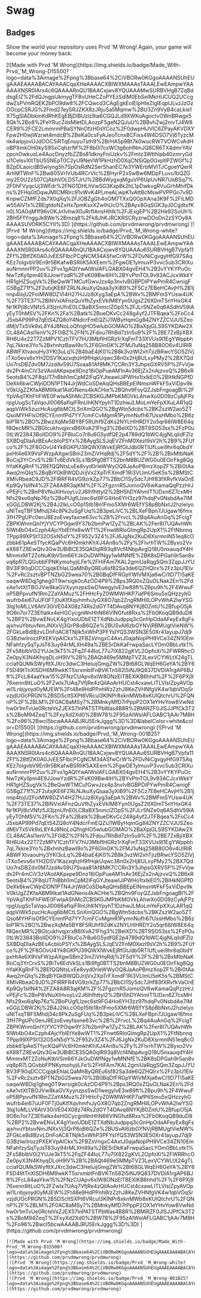 # Swag

## Badges

Show the world your repository uses Prvd 'M Wrong! Again, your game will become
your money back:

<section class="dearrow" markdown>
[![Made with Prvd 'M Wrong](https://img.shields.io/badge/Made_With-Prvd_'M_Wrong-D15500?logo=data%3Aimage%2Fpng%3Bbase64%2CiVBORw0KGgoAAAANSUhEUgAAAEAAAABACAYAAACqaXHeAAAACXBIWXMAAAsTAAALEwEAmpwYAAAAAXNSR0IArs4c6QAAAARnQU1BAACxjwv8YQUAAAMwSURBVHgB7ZqBddsgEIZ%2FdQJngpIJkmygTFBvUHeCZoPYEzSdIM0EbSeIMkHUCUQ2UCcgdwZsPVmRQEK2bPO9dw8%2FCQwcd3CAgEgkEolEIpHIeZIgIEqplJLvJJzOzOOcpCSRJG%2Fmd27eySRJZKX8zJRjuSa5Mqmw%2BU3Zn9VyB4caLkie1X75gSlADbkmKdRhKEgEBjDIBUzlz9ia6CGQJLd9XWKoAgoctvOWnBRwgx58Qk%2Bo8%2FeYRucZdsMletDLAozpF5geN2QJuU%2BBvhZwj2nivTJ4W8CER9%2FCE2LmmrmPBaSYNnOfzH0sYCoz%2F0dwpHlJVlC6ZPayAKVDXYFpw2H0wjWzrwt4mdcB%2BeKa0csFyAJeoTcnx8CFixs4W4DSO7Vj6TyzcMnk4wIpjovUJdOOC5iRTqEnuyuTsth9%2BrHA5p9Bt7k0wucRWTVOWCvAdHoBPXmkOH0kyS9SxCqhzrNf%2F8b0l7cxWCtg6oHNmJQ8CR6TX4dmrYAVzpcnOwkuoLe4AucDnyzfbZZBs81dknyFniUzkv%2Fmtz3Wtthlpb40zmryGdsl1CeIsvXltTbU5SNEpT0C2yU9NeVW1PkHzhD0XqCNSiQp0GxptlPZWGf%2BZpDLaoicdBSwIyng5h7SpOsRdN2SerShanEC7e3YWErbMVlTJCgoeYQerRArhMTWnF%2Bw605VrIVUb4RCrVIc%2BHyrP2xSwBw6MDpFLuvu1bQZGmy2E0U2zS07CjAbhVOLDSTJrU%2BBdWygxqMguVP6UpUvNR7UeBSq7%2F0hFVyqcUj3WFdr%2FNG1DHLhVwSG3Kxp8k2hL1pDwkvgRVuGrhMhifDkns%2FHqGtDqwJMICMRlrc91vWvK4PLmeALwpK1vAttBcMswPVPPGn7v9DKnpwCZMfFZds7X0qXq%2FJOBZgGh4oOM7TXxQ0OpXAna3K9F%2FiLMDw55AlV1x%2BEgtdoNZxHx7pmKsxXZwIhUcO%2BAyx8GqSGK3yJ0CgdtxfKn0L1GA0qM1f96vOKJn1vhwX0uRrfIAnsHlhIk%2FJExgEP%2B2He92SoUh%2BH5FfYnggJk8We%2Bmzq8%2Fk8JhKJRCKRSCRyzrwDOoDn2zSYOy8AAAAASUVORK5CYII%3D)
](https://github.com/prvdmwrong/prvdmwrong)
[![Prvd 'M Wrong](https://img.shields.io/badge/Prvd_'M_Wrong-white?logo=data%3Aimage%2Fpng%3Bbase64%2CiVBORw0KGgoAAAANSUhEUgAAAEAAAABACAYAAACqaXHeAAAACXBIWXMAAAsTAAALEwEAmpwYAAAAAXNSR0IArs4c6QAAAARnQU1BAACxjwv8YQUAAAu6SURBVHgB7Vpfa11ZFf%2BtfZK0A0JvEESFIbcPCgNCM34ASfwCrW%2FDvNiCgvgyHfG97SAqKEz7oIgvbV9En9r5BKafwBSRIiK5AXEem%2FgwDE1ylmuvP3vvc5ub3CRlXuauNrnnnrPP2uv%2Fvx1gAQtYwAIWsIAFLGABX04gvEH4%2B3vYYKYPuOcNwTzKyIlpm4E9JJowYzdR%2FxK09Bw4lH%2BYvPtnTOL9v93ACJcxWkkYHR1gHZSugVk%2BeQwWTMCufGwvJzx4p3nvIvBGBPDiPYwPmR4CwnigFG5BgZ71f%2F2utxjKE6FZRLNJkuXyQsaa3yXiB9%2F5Cz7EBeHCAvjH%2B1jnnp4IojU2FoiMW8DZVl4H27HJJz8iXyg3aEpA%2BWv%2BMFmSYUsw4UK%2F73TE37%2BINVxIAFnzQuVfhZyxEVkIM8Yyn0UgsZ2tIX0mT5nYHxGK4Nr1KPjI8cVNfz5Jl3jznUfnE0LCBaBX5nmclZOpS%2FJLr5NZe0q6ASdhV59lAyEyT0hMSV%2FKn%2Fa%2Batk%2BueDKvCc248g4yf2JTFBqea%2FoCc4J5xbAP99Pd7qEtS4ZQ8oY4NdcrFmEQZlJ1WByHqmGg84ZNYZZCVJUSZeodMjVTx5Vk9xL8Y4J8NoLoQfngHO5wIubGOMAO%2BaXpjGLS9SYKDAw2XCL48ACAsI1enV%2F0iBZ%2FN%2Fdou7RhBd7zIn5u9%2F%2BE7ZxBjiXBXRH6U4x22T7ZzMPV1CzhTFV7hU3MbfIHGRz1rXqFmT33XVUs9l1EgYWppbh7qL7kkre3Yo%2BxhnhzBawI9o%2F6GlnGK%2FMJ1uNq258B80O6v4UIRIRABWFXtvaouHy3YKl3uLq%2B4baE4jK0%2B8k3vzWI2xhTjizBRwcYSO5ZlVjiTXo5evs6xYH2DSV1KazxqhzH9fHqkUqwc38n0x2Hj8ULxyPMy2%2BX7QdUo7rsDBZdv0M7JzdAv59U7Svaa81Af8MK7CCRn3Y3JhpsGXRV5P%2FvVjwdx2Pr4mCiV3zVAoilAKpxpe9Dnz16iOpPueAM1nAv36EjZx2nAjzvxQ%2B6xR5eotsB4%2F8qUT7nBbh1mCpM2IFqGYJteawIJiPWHo1txlkE0%2BlHkNGPfDDeXk6kwCWjnDDN1PTN4JrjWdCoSDeAqQHsBBEpEINmsnWFkF5xViDpv9kV0kUgZZKfaABM9Ikat1AdGNens4kACHie%2BQhv9FoyQZJsbFngoagBI%2FYpVAqTKhFhFWE0FwIaAShMcZCBSKGJMPbKMOVkLAhwXo0D09zCyAjFPzrpgUugScTaVqoJl0066afIqiFRnUhKNYpyhT1DzhwJLMoLmYeFpXXuLAR1qQaqpViWk5zucHcAug6bMCtLSnXmQGO%2BgWtn5dcbs%2BKZszW2ao5ZTQsoMYHFIsOf9CYEnmfPd7YY7cmFCvMgmR1PymnNufh67UssHMbo%2B6zbiP1R%2BO%2BwzXqMe5BY8F5RUhf9ZdKs2NYLHlHRDY2o5qr66IW8E64qf8QecMR%2BGtcukhvqjxrxB6lXvA21Fhg3%2BelXD%2BT9SO53ss%2FzP0u0tLW23843BoIIDO9%2FBluCo7r8u6G5ydfQE2p4789dQ1bWC4jgNLqlidFZlzSXBDqDIaAzBEsAcbIoPSYx%2BAygSLSJqEVZFnM0XezI9sV2h%2B9%2FUfco%2F%2F8GOvU4Yk8GKPU39QWXIWvkEjRfGtJdb0RTlUfLuei9hr6q0bdYpxHt4e6X9VsFWzpAXgwSBm23mZiVHqRdj%2F5dY%2F%2B%2BxMtbNaKBoCq3YrCrvS%2BiTv6EdVkSLs1Bi9fg0BTTS2bnM8BUZWG0u0EOirFkg8QghYaKKgRnF%2BEfQQNtsLvEe8vyd0rIeWWyOQ8JaAoPBmzXopZF%2Bi0tAaAwq2mQIq%2BqBiYGkBWQDJrijVx2XpTrFXmdF1Ri3VLlmU5eK5s%2BMStCXMlvRbeaC9JD%2FlRRFR4VG9zrkZp77%2BbCI1Sy5dc7JHf83fXRvfkVaOnEKp9Qy1sIlN4%2FZA8A8R3ajKM%2F%2FgzrnR5JomoQV6wKamaQqPzzHrJvPEjFc%2BnP8VNuXlHvoyLv2J6lhfhttyI2%2BH5hDYAhmlT1UDxn6Z7cxMHNfs29xo6qNp76z%2BoPUgfLlzec6st9FG4Ho6YH3zz97hdqPv0NsbdAe7IMxGGjLDBW2Kj%2B4J2IkLcO0p15tb18n1Fmo5XMr6WEfYS8pBbNxtJ2hzlelyouNITxqTBFSMhdj34c8Pk2uSgFUq%2B3peLiVC%2BLXeFBpn7JUgaw16fmx3fH7PgUPc0enJ8EzoEveyfaxne63vc%2B%2FrvcL%2Bq4AuAnGq%2FcigTZBPKWnmQnIYjYVCYPOqw9Y37b2bmPw1ZyZ%2BLAK%2Fer8I7UQAvhWh5IWt4bO4xCzph4AjcYbIEtYe8wWT1%2Fnwt6RloGImgRp2UpX1%2FtNbnnqTPpp99XPSt132OSxN5dY%2F952v3Z4%2FJ6JgNx2KuD8XsrmnlN51eq8cOzbbk61pAeSTfycKQaPVc6H0mkhKhXJ4An8u%2Fy%2FIvrhTW%2Byxo2VveX88TZ8EwQtv3Gw3UBiBCE35QA0qlR93q8Vcf4NbpAvgQ18U5nxauqdY4HMmmxMT2ZoNuKtbVSm66YJkOuDWfNgy1wMNNfE%2BK8sDPGah9r5an8vvq6pR7LQGvbbFPNKymohyjiLFe%2FHiFAm7KAL2gmiUaRqgSQm3ZqpJJYUBV3lF90qDCCCqjqkEhlaLQaMhByQREu6sf82Sa3de6QZHQlrx%2Fz3pU1Elv%2FvRc2sztvBPTNZbG25wea70%2B0BqDfFRGpYWlVMXja6wCi1lD7TI5aKEoaqwW8Dqj1gheg0T9wrsigk0cAzOD4P9%2Bps3RQ0xZQuOLNak2En%2FdxAe1vtXtTBOJVw8kaGVXyynzpsSwD1wegylvE3w89ft%2Bpu9h%2F4WwuFoP5BPpvufN1RmZZaYAMuz%2FHHcFyZ0WMWHKP7iafP6Smu5xQHzzyhGwufrb4ei67uUF0FTj0uKIfXqvhmfvJyGX8O7qb2ZngRMHIlLOPvWhA2IwYSG3lqj1oMLLV6AtV30iVE04X08z74Rs2dGYT4DAvq8NYKjB0ZntU%2BfupO5jA9O6n7or7Z3EfIalkx4eHGCycgnWnHhN66VlNGfut8Rxs%2Fb0KoqQB9duD8%2BP2%2BvwENvLK4gYixoUDbE1ZTXdNbJudppq3cGnHpOdaAFeyEx8gFsajxhvuYbtuvNmJNXxVj3QrP8oB6QZe%2BUSvAl6zbGYNVjRBMUgtVieNW%2FGkLeBdlBzvLDnFoAC8TNjIk5xWhP3PFYsIYQS3WSN3E50Xr41ayupJ7dj9G3BzlwiIrozzPXEKVpAlCkx%2FBZsVngxC4AxtJ0ajaNopPH9VCe34ZN10EmNFahfzySqTyJsT63uy94rMLXH49a%2BE5rDkKaFrwpaSacLYOm0BbLvtk1%2Fs58bIbV0i2YUJe3kT5%2FqZF44IoL77u7lX822gKVL2OpfoXi%2FWRRhcOZe0pyX3N4KhyqDLoH9lV%2B%2BAQt469e5MMpTVZ3LexVCYWLtX24gTLcclafQUMkSWyfttXJXrc3dwC3HeIuijGmgZW%2Bt68GLWqEH6GeYA%2BY6F5D49tTnXlSDH6M9wkKT5srxmbtFnBVKTn582l5iNJ9Q837DVDlA1rgAP6BJft%2FcL84aaYkw15%2FNzCUApv6xIW8ONzEITBEXlKB6hhd%2F%2F6PXj976xenn9itLuO%2FZwIx7UAq7VfjRe4zQilAoArHUCst4cxawLITLVlsIZpyAVOpwI1Lnbjyoyd0yMJEW%2Ft48e9HdPPnhWzZzhJ8KeZVHNfgVK4w1qbVOqSrvzjdUOcPRGN%2BSDScltSXPt6VRcul3KINPr8xknMWb8xKUIQtchrU%2FQNnP%2F%2BLM%2F0AC8aMSy7%2BMnkyMfD7rPppP2OX1eYHvYow8VwNdhw0r1mTvUe0RcteVsZJEX57InPATSTPbWas4B8R%2BMiRZF0JlSJJPfCk3T2s%2BoM94ZeqT%2FxyXd2Xd0%2BW78%2F95zAIWsIAFLGABC1jAAr7M8H%2Fo96%2BwcI5bcwAAAABJRU5ErkJggg%3D%3D&labelColor=white&color=D15500)
](https://github.com/prvdmwrong/prvdmwrong)
[![Prvd 'M Wrong](https://img.shields.io/badge/Prvd_'M_Wrong-001B25?logo=data%3Aimage%2Fpng%3Bbase64%2CiVBORw0KGgoAAAANSUhEUgAAAEAAAABACAYAAACqaXHeAAAACXBIWXMAAAsTAAALEwEAmpwYAAAAAXNSR0IArs4c6QAAAARnQU1BAACxjwv8YQUAAAu6SURBVHgB7Vpfa11ZFf%2BtfZK0A0JvEESFIbcPCgNCM34ASfwCrW%2FDvNiCgvgyHfG97SAqKEz7oIgvbV9En9r5BKafwBSRIiK5AXEem%2FgwDE1ylmuvP3vvc5ub3CRlXuauNrnnnrPP2uv%2Fvx1gAQtYwAIWsIAFLGABX04gvEH4%2B3vYYKYPuOcNwTzKyIlpm4E9JJowYzdR%2FxK09Bw4lH%2BYvPtnTOL9v93ACJcxWkkYHR1gHZSugVk%2BeQwWTMCufGwvJzx4p3nvIvBGBPDiPYwPmR4CwnigFG5BgZ71f%2F2utxjKE6FZRLNJkuXyQsaa3yXiB9%2F5Cz7EBeHCAvjH%2B1jnnp4IojU2FoiMW8DZVl4H27HJJz8iXyg3aEpA%2BWv%2BMFmSYUsw4UK%2F73TE37%2BINVxIAFnzQuVfhZyxEVkIM8Yyn0UgsZ2tIX0mT5nYHxGK4Nr1KPjI8cVNfz5Jl3jznUfnE0LCBaBX5nmclZOpS%2FJLr5NZe0q6ASdhV59lAyEyT0hMSV%2FKn%2Fa%2Batk%2BueDKvCc248g4yf2JTFBqea%2FoCc4J5xbAP99Pd7qEtS4ZQ8oY4NdcrFmEQZlJ1WByHqmGg84ZNYZZCVJUSZeodMjVTx5Vk9xL8Y4J8NoLoQfngHO5wIubGOMAO%2BaXpjGLS9SYKDAw2XCL48ACAsI1enV%2F0iBZ%2FN%2Fdou7RhBd7zIn5u9%2F%2BE7ZxBjiXBXRH6U4x22T7ZzMPV1CzhTFV7hU3MbfIHGRz1rXqFmT33XVUs9l1EgYWppbh7qL7kkre3Yo%2BxhnhzBawI9o%2F6GlnGK%2FMJ1uNq258B80O6v4UIRIRABWFXtvaouHy3YKl3uLq%2B4baE4jK0%2B8k3vzWI2xhTjizBRwcYSO5ZlVjiTXo5evs6xYH2DSV1KazxqhzH9fHqkUqwc38n0x2Hj8ULxyPMy2%2BX7QdUo7rsDBZdv0M7JzdAv59U7Svaa81Af8MK7CCRn3Y3JhpsGXRV5P%2FvVjwdx2Pr4mCiV3zVAoilAKpxpe9Dnz16iOpPueAM1nAv36EjZx2nAjzvxQ%2B6xR5eotsB4%2F8qUT7nBbh1mCpM2IFqGYJteawIJiPWHo1txlkE0%2BlHkNGPfDDeXk6kwCWjnDDN1PTN4JrjWdCoSDeAqQHsBBEpEINmsnWFkF5xViDpv9kV0kUgZZKfaABM9Ikat1AdGNens4kACHie%2BQhv9FoyQZJsbFngoagBI%2FYpVAqTKhFhFWE0FwIaAShMcZCBSKGJMPbKMOVkLAhwXo0D09zCyAjFPzrpgUugScTaVqoJl0066afIqiFRnUhKNYpyhT1DzhwJLMoLmYeFpXXuLAR1qQaqpViWk5zucHcAug6bMCtLSnXmQGO%2BgWtn5dcbs%2BKZszW2ao5ZTQsoMYHFIsOf9CYEnmfPd7YY7cmFCvMgmR1PymnNufh67UssHMbo%2B6zbiP1R%2BO%2BwzXqMe5BY8F5RUhf9ZdKs2NYLHlHRDY2o5qr66IW8E64qf8QecMR%2BGtcukhvqjxrxB6lXvA21Fhg3%2BelXD%2BT9SO53ss%2FzP0u0tLW23843BoIIDO9%2FBluCo7r8u6G5ydfQE2p4789dQ1bWC4jgNLqlidFZlzSXBDqDIaAzBEsAcbIoPSYx%2BAygSLSJqEVZFnM0XezI9sV2h%2B9%2FUfco%2F%2F8GOvU4Yk8GKPU39QWXIWvkEjRfGtJdb0RTlUfLuei9hr6q0bdYpxHt4e6X9VsFWzpAXgwSBm23mZiVHqRdj%2F5dY%2F%2B%2BxMtbNaKBoCq3YrCrvS%2BiTv6EdVkSLs1Bi9fg0BTTS2bnM8BUZWG0u0EOirFkg8QghYaKKgRnF%2BEfQQNtsLvEe8vyd0rIeWWyOQ8JaAoPBmzXopZF%2Bi0tAaAwq2mQIq%2BqBiYGkBWQDJrijVx2XpTrFXmdF1Ri3VLlmU5eK5s%2BMStCXMlvRbeaC9JD%2FlRRFR4VG9zrkZp77%2BbCI1Sy5dc7JHf83fXRvfkVaOnEKp9Qy1sIlN4%2FZA8A8R3ajKM%2F%2FgzrnR5JomoQV6wKamaQqPzzHrJvPEjFc%2BnP8VNuXlHvoyLv2J6lhfhttyI2%2BH5hDYAhmlT1UDxn6Z7cxMHNfs29xo6qNp76z%2BoPUgfLlzec6st9FG4Ho6YH3zz97hdqPv0NsbdAe7IMxGGjLDBW2Kj%2B4J2IkLcO0p15tb18n1Fmo5XMr6WEfYS8pBbNxtJ2hzlelyouNITxqTBFSMhdj34c8Pk2uSgFUq%2B3peLiVC%2BLXeFBpn7JUgaw16fmx3fH7PgUPc0enJ8EzoEveyfaxne63vc%2B%2FrvcL%2Bq4AuAnGq%2FcigTZBPKWnmQnIYjYVCYPOqw9Y37b2bmPw1ZyZ%2BLAK%2Fer8I7UQAvhWh5IWt4bO4xCzph4AjcYbIEtYe8wWT1%2Fnwt6RloGImgRp2UpX1%2FtNbnnqTPpp99XPSt132OSxN5dY%2F952v3Z4%2FJ6JgNx2KuD8XsrmnlN51eq8cOzbbk61pAeSTfycKQaPVc6H0mkhKhXJ4An8u%2Fy%2FIvrhTW%2Byxo2VveX88TZ8EwQtv3Gw3UBiBCE35QA0qlR93q8Vcf4NbpAvgQ18U5nxauqdY4HMmmxMT2ZoNuKtbVSm66YJkOuDWfNgy1wMNNfE%2BK8sDPGah9r5an8vvq6pR7LQGvbbFPNKymohyjiLFe%2FHiFAm7KAL2gmiUaRqgSQm3ZqpJJYUBV3lF90qDCCCqjqkEhlaLQaMhByQREu6sf82Sa3de6QZHQlrx%2Fz3pU1Elv%2FvRc2sztvBPTNZbG25wea70%2B0BqDfFRGpYWlVMXja6wCi1lD7TI5aKEoaqwW8Dqj1gheg0T9wrsigk0cAzOD4P9%2Bps3RQ0xZQuOLNak2En%2FdxAe1vtXtTBOJVw8kaGVXyynzpsSwD1wegylvE3w89ft%2Bpu9h%2F4WwuFoP5BPpvufN1RmZZaYAMuz%2FHHcFyZ0WMWHKP7iafP6Smu5xQHzzyhGwufrb4ei67uUF0FTj0uKIfXqvhmfvJyGX8O7qb2ZngRMHIlLOPvWhA2IwYSG3lqj1oMLLV6AtV30iVE04X08z74Rs2dGYT4DAvq8NYKjB0ZntU%2BfupO5jA9O6n7or7Z3EfIalkx4eHGCycgnWnHhN66VlNGfut8Rxs%2Fb0KoqQB9duD8%2BP2%2BvwENvLK4gYixoUDbE1ZTXdNbJudppq3cGnHpOdaAFeyEx8gFsajxhvuYbtuvNmJNXxVj3QrP8oB6QZe%2BUSvAl6zbGYNVjRBMUgtVieNW%2FGkLeBdlBzvLDnFoAC8TNjIk5xWhP3PFYsIYQS3WSN3E50Xr41ayupJ7dj9G3BzlwiIrozzPXEKVpAlCkx%2FBZsVngxC4AxtJ0ajaNopPH9VCe34ZN10EmNFahfzySqTyJsT63uy94rMLXH49a%2BE5rDkKaFrwpaSacLYOm0BbLvtk1%2Fs58bIbV0i2YUJe3kT5%2FqZF44IoL77u7lX822gKVL2OpfoXi%2FWRRhcOZe0pyX3N4KhyqDLoH9lV%2B%2BAQt469e5MMpTVZ3LexVCYWLtX24gTLcclafQUMkSWyfttXJXrc3dwC3HeIuijGmgZW%2Bt68GLWqEH6GeYA%2BY6F5D49tTnXlSDH6M9wkKT5srxmbtFnBVKTn582l5iNJ9Q837DVDlA1rgAP6BJft%2FcL84aaYkw15%2FNzCUApv6xIW8ONzEITBEXlKB6hhd%2F%2F6PXj976xenn9itLuO%2FZwIx7UAq7VfjRe4zQilAoArHUCst4cxawLITLVlsIZpyAVOpwI1Lnbjyoyd0yMJEW%2Ft48e9HdPPnhWzZzhJ8KeZVHNfgVK4w1qbVOqSrvzjdUOcPRGN%2BSDScltSXPt6VRcul3KINPr8xknMWb8xKUIQtchrU%2FQNnP%2F%2BLM%2F0AC8aMSy7%2BMnkyMfD7rPppP2OX1eYHvYow8VwNdhw0r1mTvUe0RcteVsZJEX57InPATSTPbWas4B8R%2BMiRZF0JlSJJPfCk3T2s%2BoM94ZeqT%2FxyXd2Xd0%2BW78%2F95zAIWsIAFLGABC1jAAr7M8H%2Fo96%2BwcI5bcwAAAABJRU5ErkJggg%3D%3D)
](https://github.com/prvdmwrong/prvdmwrong)
</section>

```Md
[![Made with Prvd 'M Wrong](https://img.shields.io/badge/Made_With-Prvd_'M_Wrong-D15500?logo=data%3Aimage%2Fpng%3Bbase64%2CiVBORw0KGgoAAAANSUhEUgAAAEAAAABACAYAAACqaXHeAAAACXBIWXMAAAsTAAALEwEAmpwYAAAAAXNSR0IArs4c6QAAAARnQU1BAACxjwv8YQUAAAMwSURBVHgB7ZqBddsgEIZ%2FdQJngpIJkmygTFBvUHeCZoPYEzSdIM0EbSeIMkHUCUQ2UCcgdwZsPVmRQEK2bPO9dw8%2FCQwcd3CAgEgkEolEIpHIeZIgIEqplJLvJJzOzOOcpCSRJG%2Fmd27eySRJZKX8zJRjuSa5Mqmw%2BU3Zn9VyB4caLkie1X75gSlADbkmKdRhKEgEBjDIBUzlz9ia6CGQJLd9XWKoAgoctvOWnBRwgx58Qk%2Bo8%2FeYRucZdsMletDLAozpF5geN2QJuU%2BBvhZwj2nivTJ4W8CER9%2FCE2LmmrmPBaSYNnOfzH0sYCoz%2F0dwpHlJVlC6ZPayAKVDXYFpw2H0wjWzrwt4mdcB%2BeKa0csFyAJeoTcnx8CFixs4W4DSO7Vj6TyzcMnk4wIpjovUJdOOC5iRTqEnuyuTsth9%2BrHA5p9Bt7k0wucRWTVOWCvAdHoBPXmkOH0kyS9SxCqhzrNf%2F8b0l7cxWCtg6oHNmJQ8CR6TX4dmrYAVzpcnOwkuoLe4AucDnyzfbZZBs81dknyFniUzkv%2Fmtz3Wtthlpb40zmryGdsl1CeIsvXltTbU5SNEpT0C2yU9NeVW1PkHzhD0XqCNSiQp0GxptlPZWGf%2BZpDLaoicdBSwIyng5h7SpOsRdN2SerShanEC7e3YWErbMVlTJCgoeYQerRArhMTWnF%2Bw605VrIVUb4RCrVIc%2BHyrP2xSwBw6MDpFLuvu1bQZGmy2E0U2zS07CjAbhVOLDSTJrU%2BBdWygxqMguVP6UpUvNR7UeBSq7%2F0hFVyqcUj3WFdr%2FNG1DHLhVwSG3Kxp8k2hL1pDwkvgRVuGrhMhifDkns%2FHqGtDqwJMICMRlrc91vWvK4PLmeALwpK1vAttBcMswPVPPGn7v9DKnpwCZMfFZds7X0qXq%2FJOBZgGh4oOM7TXxQ0OpXAna3K9F%2FiLMDw55AlV1x%2BEgtdoNZxHx7pmKsxXZwIhUcO%2BAyx8GqSGK3yJ0CgdtxfKn0L1GA0qM1f96vOKJn1vhwX0uRrfIAnsHlhIk%2FJExgEP%2B2He92SoUh%2BH5FfYnggJk8We%2Bmzq8%2Fk8JhKJRCKRSCRyzrwDOoDn2zSYOy8AAAAASUVORK5CYII%3D)
](https://github.com/prvdmwrong/prvdmwrong)
[![Prvd 'M Wrong](https://img.shields.io/badge/Prvd_'M_Wrong-white?logo=data%3Aimage%2Fpng%3Bbase64%2CiVBORw0KGgoAAAANSUhEUgAAAEAAAABACAYAAACqaXHeAAAACXBIWXMAAAsTAAALEwEAmpwYAAAAAXNSR0IArs4c6QAAAARnQU1BAACxjwv8YQUAAAu6SURBVHgB7Vpfa11ZFf%2BtfZK0A0JvEESFIbcPCgNCM34ASfwCrW%2FDvNiCgvgyHfG97SAqKEz7oIgvbV9En9r5BKafwBSRIiK5AXEem%2FgwDE1ylmuvP3vvc5ub3CRlXuauNrnnnrPP2uv%2Fvx1gAQtYwAIWsIAFLGABX04gvEH4%2B3vYYKYPuOcNwTzKyIlpm4E9JJowYzdR%2FxK09Bw4lH%2BYvPtnTOL9v93ACJcxWkkYHR1gHZSugVk%2BeQwWTMCufGwvJzx4p3nvIvBGBPDiPYwPmR4CwnigFG5BgZ71f%2F2utxjKE6FZRLNJkuXyQsaa3yXiB9%2F5Cz7EBeHCAvjH%2B1jnnp4IojU2FoiMW8DZVl4H27HJJz8iXyg3aEpA%2BWv%2BMFmSYUsw4UK%2F73TE37%2BINVxIAFnzQuVfhZyxEVkIM8Yyn0UgsZ2tIX0mT5nYHxGK4Nr1KPjI8cVNfz5Jl3jznUfnE0LCBaBX5nmclZOpS%2FJLr5NZe0q6ASdhV59lAyEyT0hMSV%2FKn%2Fa%2Batk%2BueDKvCc248g4yf2JTFBqea%2FoCc4J5xbAP99Pd7qEtS4ZQ8oY4NdcrFmEQZlJ1WByHqmGg84ZNYZZCVJUSZeodMjVTx5Vk9xL8Y4J8NoLoQfngHO5wIubGOMAO%2BaXpjGLS9SYKDAw2XCL48ACAsI1enV%2F0iBZ%2FN%2Fdou7RhBd7zIn5u9%2F%2BE7ZxBjiXBXRH6U4x22T7ZzMPV1CzhTFV7hU3MbfIHGRz1rXqFmT33XVUs9l1EgYWppbh7qL7kkre3Yo%2BxhnhzBawI9o%2F6GlnGK%2FMJ1uNq258B80O6v4UIRIRABWFXtvaouHy3YKl3uLq%2B4baE4jK0%2B8k3vzWI2xhTjizBRwcYSO5ZlVjiTXo5evs6xYH2DSV1KazxqhzH9fHqkUqwc38n0x2Hj8ULxyPMy2%2BX7QdUo7rsDBZdv0M7JzdAv59U7Svaa81Af8MK7CCRn3Y3JhpsGXRV5P%2FvVjwdx2Pr4mCiV3zVAoilAKpxpe9Dnz16iOpPueAM1nAv36EjZx2nAjzvxQ%2B6xR5eotsB4%2F8qUT7nBbh1mCpM2IFqGYJteawIJiPWHo1txlkE0%2BlHkNGPfDDeXk6kwCWjnDDN1PTN4JrjWdCoSDeAqQHsBBEpEINmsnWFkF5xViDpv9kV0kUgZZKfaABM9Ikat1AdGNens4kACHie%2BQhv9FoyQZJsbFngoagBI%2FYpVAqTKhFhFWE0FwIaAShMcZCBSKGJMPbKMOVkLAhwXo0D09zCyAjFPzrpgUugScTaVqoJl0066afIqiFRnUhKNYpyhT1DzhwJLMoLmYeFpXXuLAR1qQaqpViWk5zucHcAug6bMCtLSnXmQGO%2BgWtn5dcbs%2BKZszW2ao5ZTQsoMYHFIsOf9CYEnmfPd7YY7cmFCvMgmR1PymnNufh67UssHMbo%2B6zbiP1R%2BO%2BwzXqMe5BY8F5RUhf9ZdKs2NYLHlHRDY2o5qr66IW8E64qf8QecMR%2BGtcukhvqjxrxB6lXvA21Fhg3%2BelXD%2BT9SO53ss%2FzP0u0tLW23843BoIIDO9%2FBluCo7r8u6G5ydfQE2p4789dQ1bWC4jgNLqlidFZlzSXBDqDIaAzBEsAcbIoPSYx%2BAygSLSJqEVZFnM0XezI9sV2h%2B9%2FUfco%2F%2F8GOvU4Yk8GKPU39QWXIWvkEjRfGtJdb0RTlUfLuei9hr6q0bdYpxHt4e6X9VsFWzpAXgwSBm23mZiVHqRdj%2F5dY%2F%2B%2BxMtbNaKBoCq3YrCrvS%2BiTv6EdVkSLs1Bi9fg0BTTS2bnM8BUZWG0u0EOirFkg8QghYaKKgRnF%2BEfQQNtsLvEe8vyd0rIeWWyOQ8JaAoPBmzXopZF%2Bi0tAaAwq2mQIq%2BqBiYGkBWQDJrijVx2XpTrFXmdF1Ri3VLlmU5eK5s%2BMStCXMlvRbeaC9JD%2FlRRFR4VG9zrkZp77%2BbCI1Sy5dc7JHf83fXRvfkVaOnEKp9Qy1sIlN4%2FZA8A8R3ajKM%2F%2FgzrnR5JomoQV6wKamaQqPzzHrJvPEjFc%2BnP8VNuXlHvoyLv2J6lhfhttyI2%2BH5hDYAhmlT1UDxn6Z7cxMHNfs29xo6qNp76z%2BoPUgfLlzec6st9FG4Ho6YH3zz97hdqPv0NsbdAe7IMxGGjLDBW2Kj%2B4J2IkLcO0p15tb18n1Fmo5XMr6WEfYS8pBbNxtJ2hzlelyouNITxqTBFSMhdj34c8Pk2uSgFUq%2B3peLiVC%2BLXeFBpn7JUgaw16fmx3fH7PgUPc0enJ8EzoEveyfaxne63vc%2B%2FrvcL%2Bq4AuAnGq%2FcigTZBPKWnmQnIYjYVCYPOqw9Y37b2bmPw1ZyZ%2BLAK%2Fer8I7UQAvhWh5IWt4bO4xCzph4AjcYbIEtYe8wWT1%2Fnwt6RloGImgRp2UpX1%2FtNbnnqTPpp99XPSt132OSxN5dY%2F952v3Z4%2FJ6JgNx2KuD8XsrmnlN51eq8cOzbbk61pAeSTfycKQaPVc6H0mkhKhXJ4An8u%2Fy%2FIvrhTW%2Byxo2VveX88TZ8EwQtv3Gw3UBiBCE35QA0qlR93q8Vcf4NbpAvgQ18U5nxauqdY4HMmmxMT2ZoNuKtbVSm66YJkOuDWfNgy1wMNNfE%2BK8sDPGah9r5an8vvq6pR7LQGvbbFPNKymohyjiLFe%2FHiFAm7KAL2gmiUaRqgSQm3ZqpJJYUBV3lF90qDCCCqjqkEhlaLQaMhByQREu6sf82Sa3de6QZHQlrx%2Fz3pU1Elv%2FvRc2sztvBPTNZbG25wea70%2B0BqDfFRGpYWlVMXja6wCi1lD7TI5aKEoaqwW8Dqj1gheg0T9wrsigk0cAzOD4P9%2Bps3RQ0xZQuOLNak2En%2FdxAe1vtXtTBOJVw8kaGVXyynzpsSwD1wegylvE3w89ft%2Bpu9h%2F4WwuFoP5BPpvufN1RmZZaYAMuz%2FHHcFyZ0WMWHKP7iafP6Smu5xQHzzyhGwufrb4ei67uUF0FTj0uKIfXqvhmfvJyGX8O7qb2ZngRMHIlLOPvWhA2IwYSG3lqj1oMLLV6AtV30iVE04X08z74Rs2dGYT4DAvq8NYKjB0ZntU%2BfupO5jA9O6n7or7Z3EfIalkx4eHGCycgnWnHhN66VlNGfut8Rxs%2Fb0KoqQB9duD8%2BP2%2BvwENvLK4gYixoUDbE1ZTXdNbJudppq3cGnHpOdaAFeyEx8gFsajxhvuYbtuvNmJNXxVj3QrP8oB6QZe%2BUSvAl6zbGYNVjRBMUgtVieNW%2FGkLeBdlBzvLDnFoAC8TNjIk5xWhP3PFYsIYQS3WSN3E50Xr41ayupJ7dj9G3BzlwiIrozzPXEKVpAlCkx%2FBZsVngxC4AxtJ0ajaNopPH9VCe34ZN10EmNFahfzySqTyJsT63uy94rMLXH49a%2BE5rDkKaFrwpaSacLYOm0BbLvtk1%2Fs58bIbV0i2YUJe3kT5%2FqZF44IoL77u7lX822gKVL2OpfoXi%2FWRRhcOZe0pyX3N4KhyqDLoH9lV%2B%2BAQt469e5MMpTVZ3LexVCYWLtX24gTLcclafQUMkSWyfttXJXrc3dwC3HeIuijGmgZW%2Bt68GLWqEH6GeYA%2BY6F5D49tTnXlSDH6M9wkKT5srxmbtFnBVKTn582l5iNJ9Q837DVDlA1rgAP6BJft%2FcL84aaYkw15%2FNzCUApv6xIW8ONzEITBEXlKB6hhd%2F%2F6PXj976xenn9itLuO%2FZwIx7UAq7VfjRe4zQilAoArHUCst4cxawLITLVlsIZpyAVOpwI1Lnbjyoyd0yMJEW%2Ft48e9HdPPnhWzZzhJ8KeZVHNfgVK4w1qbVOqSrvzjdUOcPRGN%2BSDScltSXPt6VRcul3KINPr8xknMWb8xKUIQtchrU%2FQNnP%2F%2BLM%2F0AC8aMSy7%2BMnkyMfD7rPppP2OX1eYHvYow8VwNdhw0r1mTvUe0RcteVsZJEX57InPATSTPbWas4B8R%2BMiRZF0JlSJJPfCk3T2s%2BoM94ZeqT%2FxyXd2Xd0%2BW78%2F95zAIWsIAFLGABC1jAAr7M8H%2Fo96%2BwcI5bcwAAAABJRU5ErkJggg%3D%3D&labelColor=white&color=D15500)
](https://github.com/prvdmwrong/prvdmwrong)
[![Prvd 'M Wrong](https://img.shields.io/badge/Prvd_'M_Wrong-001B25?logo=data%3Aimage%2Fpng%3Bbase64%2CiVBORw0KGgoAAAANSUhEUgAAAEAAAABACAYAAACqaXHeAAAACXBIWXMAAAsTAAALEwEAmpwYAAAAAXNSR0IArs4c6QAAAARnQU1BAACxjwv8YQUAAAu6SURBVHgB7Vpfa11ZFf%2BtfZK0A0JvEESFIbcPCgNCM34ASfwCrW%2FDvNiCgvgyHfG97SAqKEz7oIgvbV9En9r5BKafwBSRIiK5AXEem%2FgwDE1ylmuvP3vvc5ub3CRlXuauNrnnnrPP2uv%2Fvx1gAQtYwAIWsIAFLGABX04gvEH4%2B3vYYKYPuOcNwTzKyIlpm4E9JJowYzdR%2FxK09Bw4lH%2BYvPtnTOL9v93ACJcxWkkYHR1gHZSugVk%2BeQwWTMCufGwvJzx4p3nvIvBGBPDiPYwPmR4CwnigFG5BgZ71f%2F2utxjKE6FZRLNJkuXyQsaa3yXiB9%2F5Cz7EBeHCAvjH%2B1jnnp4IojU2FoiMW8DZVl4H27HJJz8iXyg3aEpA%2BWv%2BMFmSYUsw4UK%2F73TE37%2BINVxIAFnzQuVfhZyxEVkIM8Yyn0UgsZ2tIX0mT5nYHxGK4Nr1KPjI8cVNfz5Jl3jznUfnE0LCBaBX5nmclZOpS%2FJLr5NZe0q6ASdhV59lAyEyT0hMSV%2FKn%2Fa%2Batk%2BueDKvCc248g4yf2JTFBqea%2FoCc4J5xbAP99Pd7qEtS4ZQ8oY4NdcrFmEQZlJ1WByHqmGg84ZNYZZCVJUSZeodMjVTx5Vk9xL8Y4J8NoLoQfngHO5wIubGOMAO%2BaXpjGLS9SYKDAw2XCL48ACAsI1enV%2F0iBZ%2FN%2Fdou7RhBd7zIn5u9%2F%2BE7ZxBjiXBXRH6U4x22T7ZzMPV1CzhTFV7hU3MbfIHGRz1rXqFmT33XVUs9l1EgYWppbh7qL7kkre3Yo%2BxhnhzBawI9o%2F6GlnGK%2FMJ1uNq258B80O6v4UIRIRABWFXtvaouHy3YKl3uLq%2B4baE4jK0%2B8k3vzWI2xhTjizBRwcYSO5ZlVjiTXo5evs6xYH2DSV1KazxqhzH9fHqkUqwc38n0x2Hj8ULxyPMy2%2BX7QdUo7rsDBZdv0M7JzdAv59U7Svaa81Af8MK7CCRn3Y3JhpsGXRV5P%2FvVjwdx2Pr4mCiV3zVAoilAKpxpe9Dnz16iOpPueAM1nAv36EjZx2nAjzvxQ%2B6xR5eotsB4%2F8qUT7nBbh1mCpM2IFqGYJteawIJiPWHo1txlkE0%2BlHkNGPfDDeXk6kwCWjnDDN1PTN4JrjWdCoSDeAqQHsBBEpEINmsnWFkF5xViDpv9kV0kUgZZKfaABM9Ikat1AdGNens4kACHie%2BQhv9FoyQZJsbFngoagBI%2FYpVAqTKhFhFWE0FwIaAShMcZCBSKGJMPbKMOVkLAhwXo0D09zCyAjFPzrpgUugScTaVqoJl0066afIqiFRnUhKNYpyhT1DzhwJLMoLmYeFpXXuLAR1qQaqpViWk5zucHcAug6bMCtLSnXmQGO%2BgWtn5dcbs%2BKZszW2ao5ZTQsoMYHFIsOf9CYEnmfPd7YY7cmFCvMgmR1PymnNufh67UssHMbo%2B6zbiP1R%2BO%2BwzXqMe5BY8F5RUhf9ZdKs2NYLHlHRDY2o5qr66IW8E64qf8QecMR%2BGtcukhvqjxrxB6lXvA21Fhg3%2BelXD%2BT9SO53ss%2FzP0u0tLW23843BoIIDO9%2FBluCo7r8u6G5ydfQE2p4789dQ1bWC4jgNLqlidFZlzSXBDqDIaAzBEsAcbIoPSYx%2BAygSLSJqEVZFnM0XezI9sV2h%2B9%2FUfco%2F%2F8GOvU4Yk8GKPU39QWXIWvkEjRfGtJdb0RTlUfLuei9hr6q0bdYpxHt4e6X9VsFWzpAXgwSBm23mZiVHqRdj%2F5dY%2F%2B%2BxMtbNaKBoCq3YrCrvS%2BiTv6EdVkSLs1Bi9fg0BTTS2bnM8BUZWG0u0EOirFkg8QghYaKKgRnF%2BEfQQNtsLvEe8vyd0rIeWWyOQ8JaAoPBmzXopZF%2Bi0tAaAwq2mQIq%2BqBiYGkBWQDJrijVx2XpTrFXmdF1Ri3VLlmU5eK5s%2BMStCXMlvRbeaC9JD%2FlRRFR4VG9zrkZp77%2BbCI1Sy5dc7JHf83fXRvfkVaOnEKp9Qy1sIlN4%2FZA8A8R3ajKM%2F%2FgzrnR5JomoQV6wKamaQqPzzHrJvPEjFc%2BnP8VNuXlHvoyLv2J6lhfhttyI2%2BH5hDYAhmlT1UDxn6Z7cxMHNfs29xo6qNp76z%2BoPUgfLlzec6st9FG4Ho6YH3zz97hdqPv0NsbdAe7IMxGGjLDBW2Kj%2B4J2IkLcO0p15tb18n1Fmo5XMr6WEfYS8pBbNxtJ2hzlelyouNITxqTBFSMhdj34c8Pk2uSgFUq%2B3peLiVC%2BLXeFBpn7JUgaw16fmx3fH7PgUPc0enJ8EzoEveyfaxne63vc%2B%2FrvcL%2Bq4AuAnGq%2FcigTZBPKWnmQnIYjYVCYPOqw9Y37b2bmPw1ZyZ%2BLAK%2Fer8I7UQAvhWh5IWt4bO4xCzph4AjcYbIEtYe8wWT1%2Fnwt6RloGImgRp2UpX1%2FtNbnnqTPpp99XPSt132OSxN5dY%2F952v3Z4%2FJ6JgNx2KuD8XsrmnlN51eq8cOzbbk61pAeSTfycKQaPVc6H0mkhKhXJ4An8u%2Fy%2FIvrhTW%2Byxo2VveX88TZ8EwQtv3Gw3UBiBCE35QA0qlR93q8Vcf4NbpAvgQ18U5nxauqdY4HMmmxMT2ZoNuKtbVSm66YJkOuDWfNgy1wMNNfE%2BK8sDPGah9r5an8vvq6pR7LQGvbbFPNKymohyjiLFe%2FHiFAm7KAL2gmiUaRqgSQm3ZqpJJYUBV3lF90qDCCCqjqkEhlaLQaMhByQREu6sf82Sa3de6QZHQlrx%2Fz3pU1Elv%2FvRc2sztvBPTNZbG25wea70%2B0BqDfFRGpYWlVMXja6wCi1lD7TI5aKEoaqwW8Dqj1gheg0T9wrsigk0cAzOD4P9%2Bps3RQ0xZQuOLNak2En%2FdxAe1vtXtTBOJVw8kaGVXyynzpsSwD1wegylvE3w89ft%2Bpu9h%2F4WwuFoP5BPpvufN1RmZZaYAMuz%2FHHcFyZ0WMWHKP7iafP6Smu5xQHzzyhGwufrb4ei67uUF0FTj0uKIfXqvhmfvJyGX8O7qb2ZngRMHIlLOPvWhA2IwYSG3lqj1oMLLV6AtV30iVE04X08z74Rs2dGYT4DAvq8NYKjB0ZntU%2BfupO5jA9O6n7or7Z3EfIalkx4eHGCycgnWnHhN66VlNGfut8Rxs%2Fb0KoqQB9duD8%2BP2%2BvwENvLK4gYixoUDbE1ZTXdNbJudppq3cGnHpOdaAFeyEx8gFsajxhvuYbtuvNmJNXxVj3QrP8oB6QZe%2BUSvAl6zbGYNVjRBMUgtVieNW%2FGkLeBdlBzvLDnFoAC8TNjIk5xWhP3PFYsIYQS3WSN3E50Xr41ayupJ7dj9G3BzlwiIrozzPXEKVpAlCkx%2FBZsVngxC4AxtJ0ajaNopPH9VCe34ZN10EmNFahfzySqTyJsT63uy94rMLXH49a%2BE5rDkKaFrwpaSacLYOm0BbLvtk1%2Fs58bIbV0i2YUJe3kT5%2FqZF44IoL77u7lX822gKVL2OpfoXi%2FWRRhcOZe0pyX3N4KhyqDLoH9lV%2B%2BAQt469e5MMpTVZ3LexVCYWLtX24gTLcclafQUMkSWyfttXJXrc3dwC3HeIuijGmgZW%2Bt68GLWqEH6GeYA%2BY6F5D49tTnXlSDH6M9wkKT5srxmbtFnBVKTn582l5iNJ9Q837DVDlA1rgAP6BJft%2FcL84aaYkw15%2FNzCUApv6xIW8ONzEITBEXlKB6hhd%2F%2F6PXj976xenn9itLuO%2FZwIx7UAq7VfjRe4zQilAoArHUCst4cxawLITLVlsIZpyAVOpwI1Lnbjyoyd0yMJEW%2Ft48e9HdPPnhWzZzhJ8KeZVHNfgVK4w1qbVOqSrvzjdUOcPRGN%2BSDScltSXPt6VRcul3KINPr8xknMWb8xKUIQtchrU%2FQNnP%2F%2BLM%2F0AC8aMSy7%2BMnkyMfD7rPppP2OX1eYHvYow8VwNdhw0r1mTvUe0RcteVsZJEX57InPATSTPbWas4B8R%2BMiRZF0JlSJJPfCk3T2s%2BoM94ZeqT%2FxyXd2Xd0%2BW78%2F95zAIWsIAFLGABC1jAAr7M8H%2Fo96%2BwcI5bcwAAAABJRU5ErkJggg%3D%3D)
](https://github.com/prvdmwrong/prvdmwrong)
```
